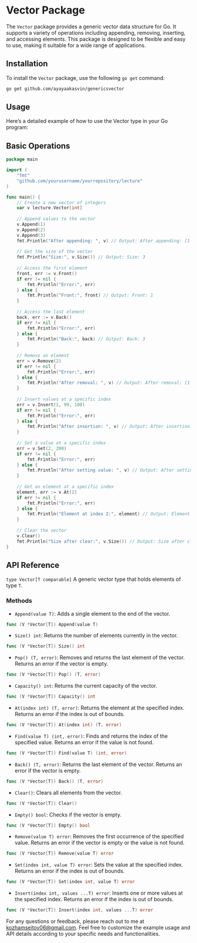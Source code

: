 # Vector Package

The `Vector` package provides a generic vector data structure for Go. It supports a variety of operations including appending, removing, inserting, and accessing elements. This package is designed to be flexible and easy to use, making it suitable for a wide range of applications.

## Installation

To install the `Vector` package, use the following `go get` command:

```bash
go get github.com/ayayaakasvin/genericsvector
```

## Usage
Here’s a detailed example of how to use the Vector type in your Go program:

## Basic Operations

```go
package main

import (
    "fmt"
    "github.com/yourusername/yourrepository/lecture"
)

func main() {
    // Create a new vector of integers
    var v lecture.Vector[int]
    
    // Append values to the vector
    v.Append(1)
    v.Append(2)
    v.Append(3)
    fmt.Println("After appending: ", v) // Output: After appending: [1 2 3]
    
    // Get the size of the vector
    fmt.Println("Size:", v.Size()) // Output: Size: 3
    
    // Access the first element
    front, err := v.Front()
    if err != nil {
        fmt.Println("Error:", err)
    } else {
        fmt.Println("Front:", front) // Output: Front: 1
    }
    
    // Access the last element
    back, err := v.Back()
    if err != nil {
        fmt.Println("Error:", err)
    } else {
        fmt.Println("Back:", back) // Output: Back: 3
    }
    
    // Remove an element
    err = v.Remove(2)
    if err != nil {
        fmt.Println("Error:", err)
    } else {
        fmt.Println("After removal: ", v) // Output: After removal: [1 3]
    }
    
    // Insert values at a specific index
    err = v.Insert(1, 99, 100)
    if err != nil {
        fmt.Println("Error:", err)
    } else {
        fmt.Println("After insertion: ", v) // Output: After insertion: [1 99 100 3]
    }
    
    // Set a value at a specific index
    err = v.Set(2, 200)
    if err != nil {
        fmt.Println("Error:", err)
    } else {
        fmt.Println("After setting value: ", v) // Output: After setting value: [1 99 200 3]
    }
    
    // Get an element at a specific index
    element, err := v.At(2)
    if err != nil {
        fmt.Println("Error:", err)
    } else {
        fmt.Println("Element at index 2:", element) // Output: Element at index 2: 200
    }
    
    // Clear the vector
    v.Clear()
    fmt.Println("Size after clear:", v.Size()) // Output: Size after clear: 0
}
```

## API Reference
`type Vector[T comparable]`
A generic vector type that holds elements of type `T`.

### Methods
* `Append(value T)`: Adds a single element to the end of the vector.
```go
func (V *Vector[T]) Append(value T)
```

* `Size() int`: Returns the number of elements currently in the vector.
```go
func (V *Vector[T]) Size() int
```

* `Pop() (T, error)`: Removes and returns the last element of the vector. Returns an error if the vector is empty.
```go
func (V *Vector[T]) Pop() (T, error)
```

* `Capacity() int`: Returns the current capacity of the vector.
```go
func (V *Vector[T]) Capacity() int
```

* `At(index int) (T, error)`: Returns the element at the specified index. Returns an error if the index is out of bounds.
```go
func (V *Vector[T]) At(index int) (T, error)
```

* `Find(value T) (int, error)`: Finds and returns the index of the specified value. Returns an error if the value is not found.
```go
func (V *Vector[T]) Find(value T) (int, error)
```

* `Back() (T, error)`: Returns the last element of the vector. Returns an error if the vector is empty.
```go
func (V *Vector[T]) Back() (T, error)
```

* `Clear()`: Clears all elements from the vector.
```go
func (V *Vector[T]) Clear()
```

* `Empty() bool`: Checks if the vector is empty.
```go
func (V *Vector[T]) Empty() bool
```

* `Remove(value T) error`: Removes the first occurrence of the specified value. Returns an error if the vector is empty or the value is not found.
```go
func (V *Vector[T]) Remove(value T) error
```

* `Set(index int, value T) error`: Sets the value at the specified index. Returns an error if the index is out of bounds.
```go
func (V *Vector[T]) Set(index int, value T) error
```

* `Insert(index int, values ...T) error`: Inserts one or more values at the specified index. Returns an error if the index is out of bounds.
```go
func (V *Vector[T]) Insert(index int, values ...T) error
```

For any questions or feedback, please reach out to me at kozhamseitov06@gmail.com.
Feel free to customize the example usage and API details according to your specific needs and functionalities.